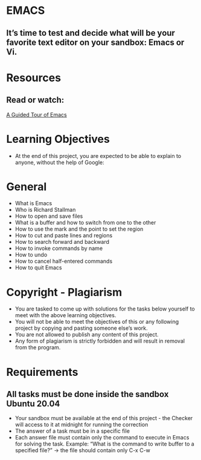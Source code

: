 # EMACS
## It’s time to test and decide what will be your favorite text editor on your sandbox: Emacs or Vi.

# Resources
## Read or watch:
[A Guided Tour of Emacs](https://www.gnu.org/software/emacs/tour/)

# Learning Objectives
- At the end of this project, you are expected to be able to explain to anyone, without the help of Google:

# General
- What is Emacs
- Who is Richard Stallman
- How to open and save files
- What is a buffer and how to switch from one to the other
- How to use the mark and the point to set the region
- How to cut and paste lines and regions
- How to search forward and backward
- How to invoke commands by name
- How to undo
- How to cancel half-entered commands
- How to quit Emacs

# Copyright - Plagiarism
- You are tasked to come up with solutions for the tasks below yourself to meet with the above learning objectives.
- You will not be able to meet the objectives of this or any following project by copying and pasting someone else’s work.
- You are not allowed to publish any content of this project.
- Any form of plagiarism is strictly forbidden and will result in removal from the program.

# Requirements

## All tasks must be done inside the sandbox Ubuntu 20.04
- Your sandbox must be available at the end of this project - the Checker will access to it at midnight for running the correction
- The answer of a task must be in a specific file
- Each answer file must contain only the command to execute in Emacs for solving the task. Example: “What is the command to write buffer to a specified file?” -> the file should contain only C-x C-w